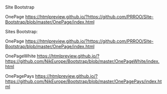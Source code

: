 

SIte Bootstrap

OnePage  https://htmlpreview.github.io/?https://github.com/PRROO/SIte-Bootstrap/blob/master/OnePage/index.html


Sites Bootstrap:

OnePage https://htmlpreview.github.io/?https://github.com/PRROO/SIte-Bootstrap/blob/master/OnePage/index.html

OnePageWhite https://htmlpreview.github.io/?https://github.com/NikEurope/Bootstrap/blob/master/OnePageWhite/index.html

OnePagePays https://htmlpreview.github.io/?https://github.com/NikEurope/Bootstrap/blob/master/OnePagePays/index.html





